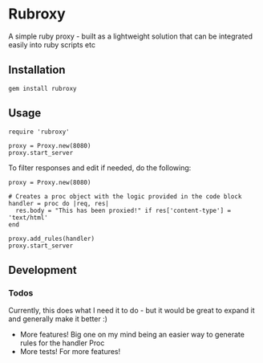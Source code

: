 # Rubroxy

A simple ruby proxy - built as a lightweight solution that can be integrated easily into ruby scripts etc

## Installation

`gem install rubroxy`

## Usage

```
require 'rubroxy'

proxy = Proxy.new(8080)
proxy.start_server
```

To filter responses and edit if needed, do the following:

```
proxy = Proxy.new(8080)

# Creates a proc object with the logic provided in the code block
handler = proc do |req, res|
  res.body = "This has been proxied!" if res['content-type'] = 'text/html'
end

proxy.add_rules(handler)
proxy.start_server
```

## Development

### Todos

Currently, this does what I need it to do - but it would be great to expand it and generally make it better :)

- More features! Big one on my mind being an easier way to generate rules for the handler Proc
- More tests! For more features!